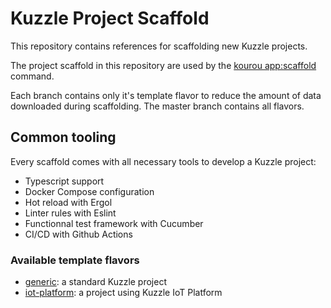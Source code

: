 # Kuzzle Project Scaffold

This repository contains references for scaffolding new Kuzzle projects.

The project scaffold in this repository are used by the [kourou app:scaffold](https://github.com/kuzzleio/kourou/#kourou-appscaffold-name) command.

Each branch contains only it's template flavor to reduce the amount of data downloaded during scaffolding. The master branch contains all flavors.

## Common tooling

Every scaffold comes with all necessary tools to develop a Kuzzle project:
 - Typescript support
 - Docker Compose configuration
 - Hot reload with Ergol
 - Linter rules with Eslint
 - Functionnal test framework with Cucumber
 - CI/CD with Github Actions

### Available template flavors

 - [generic](./generic/): a standard Kuzzle project
 - [iot-platform](./iot-platform/): a project using Kuzzle IoT Platform
